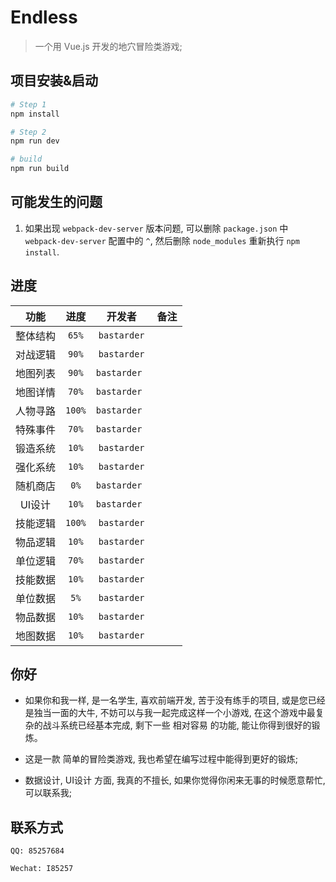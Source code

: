# Endless

> 一个用 Vue.js 开发的地穴冒险类游戏;

## 项目安装&启动

``` bash
# Step 1
npm install

# Step 2
npm run dev

# build
npm run build

```

## 可能发生的问题
1. 如果出现 `webpack-dev-server` 版本问题, 可以删除 `package.json` 中 `webpack-dev-server` 配置中的 `^`, 然后删除 `node_modules` 重新执行 `npm install`.
 
## 进度

|功能|进度|开发者|备注|
|:---:|:---:|:---:|:---:|
|整体结构|`65%`|`bastarder`||
|对战逻辑|`90%`|`bastarder`||
|地图列表|`90%`|`bastarder `||
|地图详情|`70%`|`bastarder `||
|人物寻路|`100%`|`bastarder `||
|特殊事件|`70%`|`bastarder `||
|锻造系统|`10%`|`bastarder`||
|强化系统|`10%`|`bastarder`||
|随机商店|`0%`|`bastarder `||
|UI设计|`10%`|`bastarder `||
|技能逻辑|`100%`|`bastarder`||
|物品逻辑|`10%`|`bastarder`||
|单位逻辑|`70%`|`bastarder`||
|技能数据|`10%`|`bastarder`||
|单位数据|`5%`|`bastarder`||
|物品数据|`10%`|`bastarder`||
|地图数据|`10%`|`bastarder`||

## 你好
 - 如果你和我一样, 是一名学生, 喜欢前端开发, 苦于没有练手的项目, 或是您已经是独当一面的大牛, 不妨可以与我一起完成这样一个小游戏, 在这个游戏中最复杂的战斗系统已经基本完成, 剩下一些 相对容易 的功能, 能让你得到很好的锻炼。
 
 - 这是一款 简单的冒险类游戏, 我也希望在编写过程中能得到更好的锻炼;
 
 - 数据设计, UI设计 方面, 我真的不擅长, 如果你觉得你闲来无事的时候愿意帮忙, 可以联系我;
 
## 联系方式
 `QQ: 85257684`
 
 `Wechat: I85257`
 




